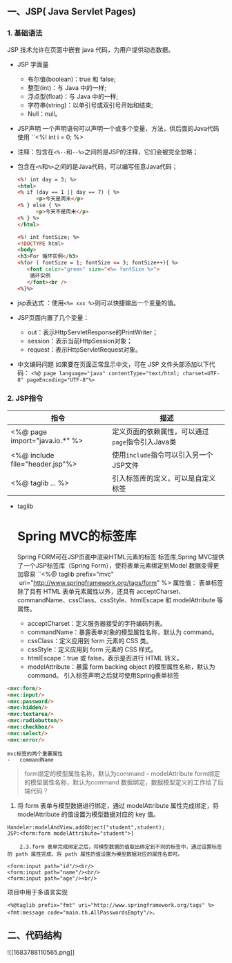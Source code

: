 ## 一、JSP( Java Servlet Pages)
### 1. 基础语法
JSP 技术允许在页面中嵌套 java 代码，为用户提供动态数据。
- JSP 字面量
	-   布尔值(boolean)：true 和 false;
	-   整型(int)：与 Java 中的一样;
	-   浮点型(float)：与 Java 中的一样;
	-   字符串(string)：以单引号或双引号开始和结束;
	-   Null：null。
-  JSP声明  一个声明语句可以声明一个或多个变量、方法，供后面的Java代码使用
	``<%! int i = 0; %>
-   注释：包含在`<%--`和`--%>`之间的是JSP的注释，它们会被完全忽略；
-   包含在`<%`和`%>`之间的是Java代码，可以编写任意Java代码；
	```html
	<%! int day = 3; %>
	<html>
	<% if (day == 1 || day == 7) { %>
	      <p>今天是周末</p>
	<% } else { %>
	      <p>今天不是周末</p>
	<% } %>
	</html>
	```
	
	```html
	<%! int fontSize; %> 
	<!DOCTYPE html>
	<body>
	<h3>For 循环实例</h3>
	<%for ( fontSize = 1; fontSize <= 3; fontSize++){ %>
	   <font color="green" size="<%= fontSize %>">
	    循环实例
	   </font><br />
	<%}%>
	```
-   jsp表达式 ：使用`<%= xxx %>`则可以快捷输出一个变量的值。
- JSP页面内置了几个变量：
	-   out：表示HttpServletResponse的PrintWriter；
	-   session：表示当前HttpSession对象；
	-   request：表示HttpServletRequest对象。
-  中文编码问题
	如果要在页面正常显示中文，可在 JSP 文件头部添加以下代码：
	`<%@ page language="java" contentType="text/html; charset=UTF-8" pageEncoding="UTF-8"%>`


### 2. JSP指令
|指令|描述|
|---|---|
|<%@ page import="java.io.*" %> |定义页面的依赖属性，可以通过`page`指令引入Java类|
|<%@ include file="header.jsp"%>|使用`include`指令可以引入另一个JSP文件|
|<%@ taglib ... %>|引入标签库的定义，可以是自定义标签|
- taglib
	# Spring MVC的标签库
	
	Spring FORM可在JSP页面中渲染HTML元素的标签  标签库,Spring MVC提供了一个JSP标签库（Spring Form），使将表单元素绑定到Model 数据变得更加容易
	``<%@ taglib prefix="mvc"  uri="http://www.springframework.org/tags/form" %>
	属性值：
		表单标签除了具有 HTML 表单元素属性以外，还具有 acceptCharset、commandName、cssClass、cssStyle、htmlEscape 和 modelAttribute 等属性。
	-   acceptCharset：定义服务器接受的字符编码列表。
	-   commandName：暴露表单对象的模型属性名称，默认为 command。
	-   cssClass：定义应用到 form 元素的 CSS 类。
	-   cssStyle：定义应用到 form 元素的 CSS 样式。
	-   htmlEscape：true 或 false，表示是否进行 HTML 转义。
	-   modelAttribute：暴露 form backing object 的模型属性名称，默认为 command。
	引入标签声明之后就可使用Spring表单标签
```html
<mvc:form/>
<mvc:input/>
<mvc:password/>
<mvc:hidden/>
<mvc:textarea/>
<mvc:radiobutton/>
<mvc:checkbox/>
<mvc:select/>
<mvc:error/>
```
	mvc标签的两个重要属性
	-   commandName
> 	form绑定的模型属性名称，默认为command
	-   modelAttribute
> 	form绑定的模型属性名称，默认为command
> 	数据绑定，数据模型定义的工作给了后端代码？

1. 将 form 表单与模型数据进行绑定，通过 modelAttribute 属性完成绑定，将 modelAttribute 的值设置为模型数据对应的 key 值。

```
Handeler:modelAndView.addObject("student",student);
JSP:<form:form modelAttribute="student">]
```
        2.3.form 表单完成绑定之后，将模型数据的值取出绑定到不同的标签中，通过设置标签的 path 属性完成，将 path 属性的值设置为模型数据对应的属性名即可。
```
<form:input path="id"/><br/>
<form:input path="name"/><br/>
<form:input path="age"/><br/>
```
项目中用于多语言实现

	<%@taglib prefix="fmt" uri="http://www.springframework.org/tags" %> 
	<fmt:message code="main.th.AllPasswordsEmpty"/>。

## 二、代码结构
![[1683788110565.png]]
